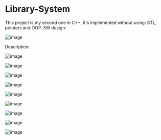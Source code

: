 # Library-System
This project is my second one in C++, it's implemented without using: STL, pointers and OOP. 
SW design:

![image](https://github.com/Ali-Elbana/Library-System/assets/97269796/97a8b6cf-7221-4d5a-9f98-d6d16d8be576)

Description: 

![image](https://github.com/Ali-Elbana/Library-System/assets/97269796/5e671248-538f-444b-9c21-f751799bc785)

![image](https://github.com/Ali-Elbana/Library-System/assets/97269796/fae8253b-f11a-428a-87f4-11b277536915)

![image](https://github.com/Ali-Elbana/Library-System/assets/97269796/c8c0b500-5201-4052-b0f7-9348c0f5b9ae)

![image](https://github.com/Ali-Elbana/Library-System/assets/97269796/98658b32-6fc9-486a-8790-87f8d7bdddfb)

![image](https://github.com/Ali-Elbana/Library-System/assets/97269796/b804323e-aa42-45ba-a59e-3c0ca6cda232)

![image](https://github.com/Ali-Elbana/Library-System/assets/97269796/aa682847-7d76-484e-8c32-e6c7ad34067c)

![image](https://github.com/Ali-Elbana/Library-System/assets/97269796/c5dc96b4-b636-4afc-af19-68a310c28886)

![image](https://github.com/Ali-Elbana/Library-System/assets/97269796/c08b8f12-d589-4bec-8143-f545d4c6edeb)

![image](https://github.com/Ali-Elbana/Library-System/assets/97269796/bfb5cbf0-1354-4b4c-b7f0-660e3794b2e0)


